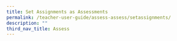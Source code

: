 ```yaml
---
title: Set Assignments as Assessments
permalink: /teacher-user-guide/assess-assess/setassignments/
description: ""
third_nav_title: Assess
---
```

